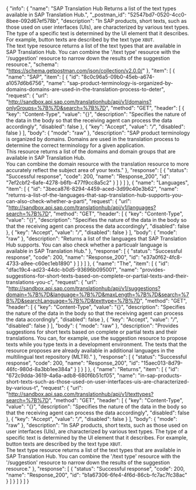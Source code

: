 {
  "info": {
    "name": "SAP Translation Hub Returns a list of the text types available in SAP Translation Hub.",
    "_postman_id": "52547bd7-0520-4cc0-8bee-092d67ef578b",
    "description": "In SAP products, short texts, such as those used on user interfaces (UIs), are characterized by various text types. The type of a specific text is determined by the UI element that it describes. For example,  button texts are described by the text type ```XBUT```. <br> The text type resource returns a list of the text types that are available in SAP Translation Hub. You can combine the '/text type' resource with the '/suggestion' resource to narrow down the results of the suggestion resource.",
    "schema": "https://schema.getpostman.com/json/collection/v2.0.0/"
  },
  "item": [
    {
      "name": "SAP",
      "item": [
        {
          "id": "8c0c96a5-09b0-45eb-a674-a1057d6b6756",
          "name": "sap-product-terminology-is-organized-by-domains-domains-are-used-in-the-translation-process-to-deter",
          "request": {
            "url": "http://sandbox.api.sap.com/translationhub/api/v1/domains?onlyGroups=%7B%7D&search=%7B%7D",
            "method": "GET",
            "header": [
              {
                "key": "Content-Type",
                "value": "{}",
                "description": "Specifies the nature of the data in the body so that the receiving agent can process the data accordingly",
                "disabled": false
              },
              {
                "key": "Accept",
                "value": "*/*",
                "disabled": false
              }
            ],
            "body": {
              "mode": "raw"
            },
            "description": "SAP product terminology is organized by domains. Domains are used in the translation process to determine the correct terminology for a given application. <br> This resource returns a list of the domains and domain groups that are available in SAP Translation Hub.<br> You can combine the domain resource with the translation resource to more accurately reflect the subject area of your texts."
          },
          "response": [
            {
              "status": "Successful response",
              "code": 200,
              "name": "Response_200",
              "id": "7ef2cbf2-6afe-4278-b6fb-477f9cc8a5c2"
            }
          ]
        }
      ]
    },
    {
      "name": "Languages",
      "item": [
        {
          "id": "3beca876-8294-4459-aced-3d99c40e3b62",
          "name": "returns-a-list-of-the-languages-that-sap-translation-hub-supports-you-can-also-check-whether-a-parti",
          "request": {
            "url": "http://sandbox.api.sap.com/translationhub/api/v1/languages?search=%7B%7D",
            "method": "GET",
            "header": [
              {
                "key": "Content-Type",
                "value": "{}",
                "description": "Specifies the nature of the data in the body so that the receiving agent can process the data accordingly",
                "disabled": false
              },
              {
                "key": "Accept",
                "value": "*/*",
                "disabled": false
              }
            ],
            "body": {
              "mode": "raw"
            },
            "description": "Returns a list of the languages that SAP Translation Hub supports. You can also check whether a particualr language is available in SAP Translation Hub."
          },
          "response": [
            {
              "status": "Successful response",
              "code": 200,
              "name": "Response_200",
              "id": "e37a0f62-4fc8-4733-a9ee-c60ec1eb1890"
            }
          ]
        }
      ]
    },
    {
      "name": "The",
      "item": [
        {
          "id": "dfac19c4-ad23-44dc-b0d5-93696b095001",
          "name": "provides-suggestions-for-short-texts-based-on-complete-or-partial-texts-and-their-translations-you-c",
          "request": {
            "url": "http://sandbox.api.sap.com/translationhub/api/v1/suggestions?domain=%7B%7D&language=%7B%7D&maxLength=%7B%7D&search=%7B%7D&searchLanguage=%7B%7D&texttype=%7B%7D",
            "method": "GET",
            "header": [
              {
                "key": "Content-Type",
                "value": "{}",
                "description": "Specifies the nature of the data in the body so that the receiving agent can process the data accordingly",
                "disabled": false
              },
              {
                "key": "Accept",
                "value": "*/*",
                "disabled": false
              }
            ],
            "body": {
              "mode": "raw"
            },
            "description": "Provides suggestions for short texts based on complete or partial texts and their translations. You can, for example, use the suggestion resource to propose texts while you type texts in a development environment. The texts that the resource proposes are already available in additional languages in the multilingual text repository (MLTR)."
          },
          "response": [
            {
              "status": "Successful response",
              "code": 200,
              "name": "Response_200",
              "id": "15aec013-8d79-46fc-980d-8a3bb1ee384a"
            }
          ]
        }
      ]
    },
    {
      "name": "Returns",
      "item": [
        {
          "id": "672c9dda-3619-4a6a-adb8-680f6b51cf05",
          "name": "in-sap-products-short-texts-such-as-those-used-on-user-interfaces-uis-are-characterized-by-various-t",
          "request": {
            "url": "http://sandbox.api.sap.com/translationhub/api/v1/texttypes?search=%7B%7D",
            "method": "GET",
            "header": [
              {
                "key": "Content-Type",
                "value": "{}",
                "description": "Specifies the nature of the data in the body so that the receiving agent can process the data accordingly",
                "disabled": false
              },
              {
                "key": "Accept",
                "value": "*/*",
                "disabled": false
              }
            ],
            "body": {
              "mode": "raw"
            },
            "description": "In SAP products, short texts, such as those used on user interfaces (UIs), are characterized by various text types. The type of a specific text is determined by the UI element that it describes. For example,  button texts are described by the text type ```XBUT```. <br> The text type resource returns a list of the text types that are available in SAP Translation Hub. You can combine the '/text type' resource with the '/suggestion' resource to narrow down the results of the suggestion resource."
          },
          "response": [
            {
              "status": "Successful response",
              "code": 200,
              "name": "Response_200",
              "id": "b1a67306-6fe4-4f6d-86cb-fc7ac7fc38ac"
            }
          ]
        }
      ]
    }
  ]
}